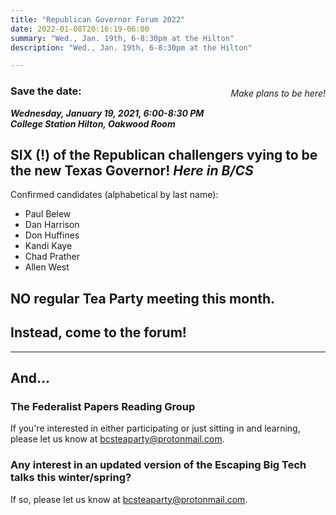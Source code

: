 ```yaml
---
title: "Republican Governor Forum 2022"
date: 2022-01-08T20:16:19-06:00
summary: "Wed., Jan. 19th, 6-8:30pm at the Hilton"
description: "Wed., Jan. 19th, 6-8:30pm at the Hilton"

---
```


<div style="float:right;max-width:35%;">
<img src="/img/gov-candidate-forum.jpg" alt="">  
<p style="font-style:italic;">Make plans to be here!</p>
</div>

### Save the date:

**_<strong><span class="hilite">Wednesday, January 19, 2021, 6:00-8:30 PM</span>_**  
**_<span class="hilite">College Station Hilton, Oakwood Room</span></strong>_**

## SIX (!) of the Republican challengers vying to be the new Texas Governor! *Here in B/CS*

Confirmed candidates (alphabetical by last name):

- Paul Belew
- Dan Harrison
- Don Huffines
- Kandi Kaye
- Chad Prather
- Allen West



## NO regular Tea Party meeting this month.

## Instead, come to the forum!


---

## And...

### The Federalist Papers Reading Group

If you're interested in either participating or just sitting in and learning, please let us know at <a href="mailto:bcsteaparty@protonmail.com">bcsteaparty@protonmail.com</a>.  

### Any interest in an updated version of the Escaping Big Tech talks this winter/spring?

If so, please let us know at <a href="mailto:bcsteaparty@protonmail.com">bcsteaparty@protonmail.com</a>.  

